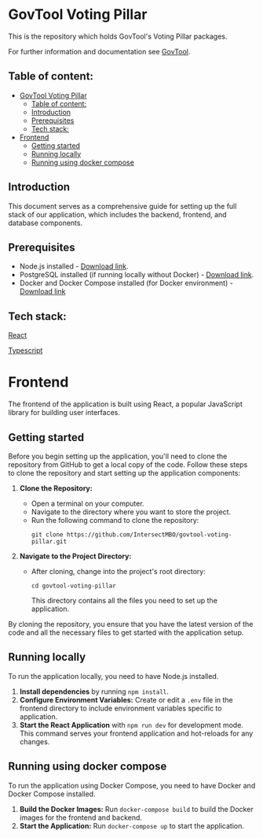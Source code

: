 # GovTool Voting Pillar

This is the repository which holds GovTool's Voting Pillar packages.

For further information and documentation see [GovTool](https://github.com/IntersectMBO/govtool).

## Table of content:

- [GovTool Voting Pillar](#govtool-voting-pillar)
  - [Table of content:](#table-of-content)
  - [Introduction](#introduction)
  - [Prerequisites](#prerequisites)
  - [Tech stack:](#tech-stack)
- [Frontend](#frontend)
  - [Getting started](#getting-started)
  - [Running locally](#running-locally)
  - [Running using docker compose](#running-using-docker-compose)

## Introduction

This document serves as a comprehensive guide for setting up the full stack of our application, which includes the backend, frontend, and database components.

## Prerequisites

- Node.js installed - [Download link](https://nodejs.org/en/download/).
- PostgreSQL installed (if running locally without Docker) - [Download link](https://www.postgresql.org/).
- Docker and Docker Compose installed (for Docker environment) - [Download link](https://docs.docker.com/get-started/)

## Tech stack:

[React](https://react.dev/)

[Typescript](https://www.typescriptlang.org/)

# Frontend

The frontend of the application is built using React, a popular JavaScript library for building user interfaces.

## Getting started

Before you begin setting up the application, you'll need to clone the repository from GitHub to get a local copy of the code. Follow these steps to clone the repository and start setting up the application components:

1. **Clone the Repository:**

   - Open a terminal on your computer.
   - Navigate to the directory where you want to store the project.
   - Run the following command to clone the repository:
     ```
     git clone https://github.com/IntersectMBO/govtool-voting-pillar.git
     ```

2. **Navigate to the Project Directory:**
   - After cloning, change into the project's root directory:
     ```
     cd govtool-voting-pillar
     ```
     This directory contains all the files you need to set up the application.

By cloning the repository, you ensure that you have the latest version of the code and all the necessary files to get started with the application setup.

## Running locally

To run the application locally, you need to have Node.js installed.

1. **Install dependencies** by running `npm install`.
2. **Configure Environment Variables:** Create or edit a `.env` file in the frontend directory to include environment variables specific to application.
3. **Start the React Application** with `npm run dev` for development mode. This command serves your frontend application and hot-reloads for any changes.

## Running using docker compose

To run the application using Docker Compose, you need to have Docker and Docker Compose installed.

1. **Build the Docker Images:** Run `docker-compose build` to build the Docker images for the frontend and backend.
2. **Start the Application:** Run `docker-compose up` to start the application.
